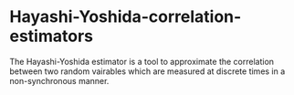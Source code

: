 # Hayashi-Yoshida-correlation-estimators
The Hayashi-Yoshida estimator is a tool to approximate the correlation between two random vairables which are measured at discrete times in a non-synchronous manner.

